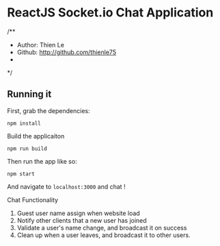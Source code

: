 # ReactJS Socket.io Chat Application

/**
 * Author: Thien Le
 * Github: http://github.com/thienle75
 * 
 */
## Running it

First, grab the dependencies:

    npm install

Build the applicaiton
	
	npm run build

Then run the app like so:

    npm start

And navigate to `localhost:3000` and chat !

Chat Functionality
1. Guest user name assign when website load
2. Notify other clients that a new user has joined
3. Validate a user's name change, and broadcast it on success
4. Clean up when a user leaves, and broadcast it to other users.